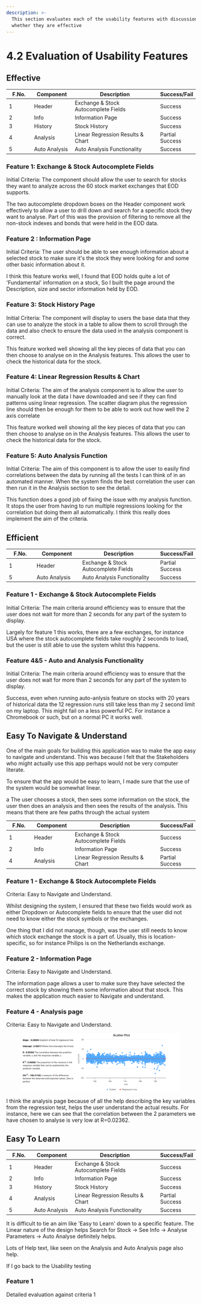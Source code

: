 ```yaml
---
description: >-
  This section evaluates each of the usability features with discussion on
  whether they are effective
---
```


# 4.2 Evaluation of Usability Features

## Effective

<table><thead><tr><th width="86.33333333333331">F.No.</th><th width="120">Component</th><th width="436">Description</th><th>Success/Fail</th></tr></thead><tbody><tr><td>1</td><td>Header</td><td>Exchange &#x26; Stock Autocomplete Fields</td><td>Success</td></tr><tr><td>2</td><td>Info</td><td>Information Page</td><td>Success</td></tr><tr><td>3</td><td>History</td><td>Stock History</td><td>Success</td></tr><tr><td>4</td><td>Analysis</td><td>Linear Regression Results &#x26; Chart</td><td>Partial Success</td></tr><tr><td>5</td><td>Auto Analysis</td><td>Auto Analysis Functionality</td><td>Success</td></tr></tbody></table>

### Feature 1: Exchange & Stock Autocomplete Fields

Initial Criteria: The component should allow the user to search for stocks they want to analyze across the 60 stock market exchanges that EOD supports.

The two autocomplete dropdown boxes on the Header component work effectively to allow a user to drill down and search for a specific stock they want to analyse. Part of this was the provision of filtering to remove all the non-stock indexes and bonds that were held in the EOD data.

### Feature 2 : Information Page

Initial Criteria: The user should be able to see enough information about a selected stock to make sure it's the stock they were looking for and some other basic information about it.

I think this feature works well, I found that EOD holds quite a lot of 'Fundamental' information on a stock, So I built the page around the Description, size and sector information held by EOD.

### Feature 3: Stock History Page

Initial Criteria: The component will display to users the base data that they can use to analyze the stock in a table to allow them to scroll through the data and also check to ensure the data used in the analysis component is correct.

This feature worked well showing all the key pieces of data that you can then choose to analyse on in the Analysis features. This allows the user to check the historical data for the stock.&#x20;

### Feature 4: Linear Regression Results & Chart

Initial Criteria: The aim of the analysis component is to allow the user to manually look at the data I have downloaded and see if they can find patterns using linear regression. The scatter diagram plus the regression line should then be enough for them to be able to work out how well the 2 axis correlate

This feature worked well showing all the key pieces of data that you can then choose to analyse on in the Analysis features. This allows the user to check the historical data for the stock.&#x20;

### Feature 5: Auto Analysis Function

Initial Criteria: The aim of this component is to allow the user to easily find correlations between the data by running all the tests I can think of in an automated manner. When the system finds the best correlation the user can then run it in the Analysis section to see the detail.

This function does a good job of fixing the issue with my analysis function. It stops the user from having to run multiple regressions looking for the correlation but doing them all automatically. I think this really does implement the aim of the criteria.



## Efficient

<table><thead><tr><th width="99.33333333333331">F.No.</th><th width="151">Component</th><th width="354">Description</th><th>Success/Fail</th></tr></thead><tbody><tr><td>1</td><td>Header</td><td>Exchange &#x26; Stock Autocomplete Fields</td><td>Partial Success</td></tr><tr><td>5</td><td>Auto Analysis</td><td>Auto Analysis Functionality</td><td>Success</td></tr></tbody></table>

### Feature 1 - Exchange & Stock Autocomplete Fields

Initial Criteria: The main criteria around efficiency was to ensure that the user does not wait for more than 2 seconds for any part of the system to display.

Largely for feature 1 this works, there are a few exchanges, for instance USA where the stock autocomplete fields take roughly 2 seconds to load, but the user is still able to use the system whilst this happens.

### Feature 4&5 - Auto and Analysis Functionality

Initial Criteria: The main criteria around efficiency was to ensure that the user does not wait for more than 2 seconds for any part of the system to display.

Success, even when running auto-anlysis feature on stocks with 20 years of historical data the 12 regression runs still take less than my 2 second limit on my laptop. This might fail on a less powerful PC. For instance a Chromebook or such, but on a normal PC it works well.



## Easy To Navigate & Understand

One of the main goals for building this application was to make the app easy to navigate and understand. This was because I felt that the Stakeholders who might actually use this app perhaps would not be very computer literate.

To ensure that the app would be easy to learn, I made sure that the use of the system would be somewhat linear.

a The user chooses a stock, then sees some information on the stock, the user then does an analysis and then sees the results of the analysis. This means that there are few paths through the actual system

<table><thead><tr><th width="86.33333333333331">F.No.</th><th width="120">Component</th><th width="436">Description</th><th>Success/Fail</th></tr></thead><tbody><tr><td>1</td><td>Header</td><td>Exchange &#x26; Stock Autocomplete Fields</td><td>Success</td></tr><tr><td>2</td><td>Info</td><td>Information Page</td><td>Success</td></tr><tr><td>4</td><td>Analysis</td><td>Linear Regression Results &#x26; Chart</td><td>Partial Success</td></tr></tbody></table>



### Feature 1 - Exchange & Stock Autocomplete Fields

Criteria: Easy to Navigate and Understand.

Whilst designing the system, I ensured that these two fields would work as either Dropdown or Autocomplete fields to ensure that the user did not need to know either the stock symbols or the exchanges.

One thing that I did not manage, though, was the user still needs to know which stock exchange the stock is a part of. Usually, this is location-specific, so for instance Philips is on the Netherlands exchange.&#x20;

### Feature 2 - Information Page

Criteria: Easy to Navigate and Understand.

The information page allows a user to make sure they have selected the correct stock by showing them some information about that stock. This makes the application much easier to Navigate and understand.

### Feature 4 - Analysis page

Criteria: Easy to Navigate and Understand.

<figure><img src="../.gitbook/assets/image.png" alt=""><figcaption></figcaption></figure>

I think the analysis page because of all the help describing the key variables from the regression test, helps the user understand the actual results. For instance, here we can see that the correlation between the 2 parameters we have chosen to analyse is very low at R=0.02362.

## Easy To Learn

<table><thead><tr><th width="86.33333333333331">F.No.</th><th width="120">Component</th><th width="436">Description</th><th>Success/Fail</th></tr></thead><tbody><tr><td>1</td><td>Header</td><td>Exchange &#x26; Stock Autocomplete Fields</td><td>Success</td></tr><tr><td>2</td><td>Info</td><td>Information Page</td><td>Success</td></tr><tr><td>3</td><td>History</td><td>Stock History</td><td>Success</td></tr><tr><td>4</td><td>Analysis</td><td>Linear Regression Results &#x26; Chart</td><td>Partial Success</td></tr><tr><td>5</td><td>Auto Analysis</td><td>Auto Analysis Functionality</td><td>Success</td></tr></tbody></table>

It is difficult to tie an aim like 'Easy to Learn' down to a specific feature. The Linear nature of the design helps   Search for Stock -> See Info -> Analyse Parameters -> Auto Analyse definitely helps.

Lots of Help text, like seen on the Analysis and Auto Analysis page also help.&#x20;

If I go back to the Usability testing

### Feature 1

Detailed evaluation against criteria 1
